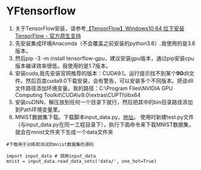 # YFtensorflow
1. 关于TensorFlow安装，请参考[【TensorFlow】Windows10 64 位下安装 TensorFlow - 官方原生支持](https://blog.csdn.net/u010099080/article/details/53418159)
2. 先安装集成环境Anaconda（不会覆盖之前安装的python3.6）.我使用的是3.6版本。
3. 然后pip -3 -m install tensorflow-gpu，建议安装gpu版本，通过pip安装cpu版本编译效率很低。我使用的是1.7版本。
4. 安装cuda,我先安装官网推荐的版本：CUDA9.1。运行提示找不到某个**90**dll文件。然后百度cuda9.0下载安装，会有警告，可以安装多个不同版本。把该dll文件路径添加环境变量。我的路径：C:\Program Files\NVIDIA GPU Computing Toolkit\CUDA\v9.0\extras\CUPTI\libx64
5. 安装cuDNN，解压放到任何一个目录下就行，然后把其中的bin目录路径添加到Path环境变量里。
3. MNIST数据集下载。下载脚本input_data.py，[地址](https://github.com/tensorflow/tensorflow/tree/master/tensorflow/examples/tutorials/mnist)。
使用时新建test.py文件（与input_data.py在同一工程目录下），执行下面命令来下载MNIST数据集，就会在mnist文件夹下生成一个data文件夹
```
#下载用于训练和测试的mnist数据集的源码

import input_data # 调用input_data
mnist = input_data.read_data_sets('data/', one_hot=True)
```